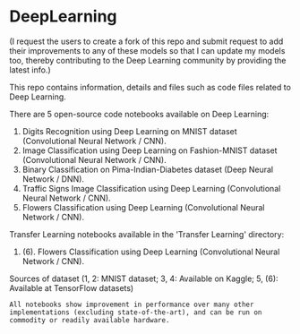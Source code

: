 # DeepLearning

(I request the users to create a fork of this repo and submit request to add their improvements to any of these models so that I can update my models too, thereby contributing to the Deep Learning community by providing the latest info.)

This repo contains information, details and files such as code files related to Deep Learning.

There are 5 open-source code notebooks available on Deep Learning:

1. Digits Recognition using Deep Learning on MNIST dataset (Convolutional Neural Network / CNN).
2. Image Classification using Deep Learning on Fashion-MNIST dataset (Convolutional Neural Network / CNN).
3. Binary Classification on Pima-Indian-Diabetes dataset (Deep Neural Network / DNN).
4. Traffic Signs Image Classification using Deep Learning (Convolutional Neural Network / CNN).
5. Flowers Classification using Deep Learning (Convolutional Neural Network / CNN).

Transfer Learning notebooks available in the 'Transfer Learning' directory:

1. (6). Flowers Classification using Deep Learning (Convolutional Neural Network / CNN).

Sources of dataset (1, 2: MNIST dataset; 3, 4: Available on Kaggle; 5, (6): Available at TensorFlow datasets)

`All notebooks show improvement in performance over many other implementations (excluding state-of-the-art), and can be run on commodity or readily available hardware.`
